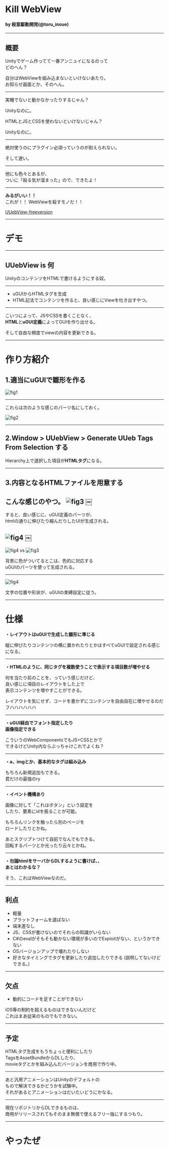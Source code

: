 
# Kill WebView

#### by 殺意駆動開発(@toru_inoue)
---

## 概要
Unityでゲーム作ってて一番アンニュイになるのって  
どのへん？

自分はWebViewを組み込まないといけないあたり。  
お知らせ画面とか、そのへん。

---

実機でないと動かなかったりするじゃん？  

Unityなのに。

	
HTMLとJSとCSSを使わないといけないじゃん？  

Unityなのに。

---

絶対使うのにプラグイン必須っていうのが耐えられない。

そして遅い。


---

他にも色々とあるが、  
ついに「殺る気が溜まった」ので、できたよ！ 

---

**みるがいい！！**  
これが！！ WebViewを殺すモノだ！！

[UUebView-freeversion](https://github.com/sassembla/UUebView-freeversion)

---
# デモ

---

## UUebView is 何
UnityのコンテンツをHTMLで書けるようにする奴。

---

* uGUIからHTMLタグを生成
* HTML記法でコンテンツを作ると、良い感じにViewを吐き出すやつ。

---

こいつによって、JSやCSSを書くことなく、  
**HTML**と**uGUI定義**によってGUIを作り出せる。  

そして自由な頻度でviewの内容を更新できる。

---

# 作り方紹介
## 1.適当にuGUIで雛形を作る

![fig1](./doc/UUebView.png)

---

これらは次のような感じのパーツ名にしておく。

![fig2](./doc/UUebView2.png)

---

## 2.Window > UUebView > Generate UUeb Tags From Selection する

Hierarchy上で選択した項目が**HTMLタグ**になる。

---

## 3.内容となるHTMLファイルを用意する

こんな感じのやつ。
![fig3](./doc/UUebView3.png)
	￼
---

すると、良い感じに、uGUI定義のパーツが、  
htmlの通りに伸びたり縮んだりしたUIが生成される。

![fig4](./doc/UUebView4.png)
	￼
---
![fig4](./doc/UUebView4.png) vs ![fig3](./doc/UUebView3.png)

背景に色がついてるとこは、色的に対応する  
uGUIのパーツを使って生成される。

---

![fig4](./doc/UUebView4.png)

文字の位置や形状が、uGUIの束縛設定に従う。

---

# 仕様
**・レイアウトはuGUIで生成した雛形に準じる**  

縦に伸びたりコンテンツの横に置かれたりとかはすべてuGUIで設定される感じになる。

---
**・HTMLのように、同じタグを複数使うことで表示する項目数が増やせる**  

何を当たり前のことを、っていう感じだけど、  
良い感じに項目のレイアウトをした上で  
表示コンテンツを増やすことができる。

レイアウトを気にせず、コードを書かずにコンテンツを自由自在に増やせるのだ  
フハハハハハハ

---
**・uGUI経由でフォント指定したり  
画像指定できる**  

こういうのWebComponentsでもJS+CSSとかで  
できるけどUnity内ならぶっちゃけこれでよくね？

---
**・a、imgとか、基本的なタグは組み込み**  

もちろん新規追加もできる。  
君だけの最強のry

---

**・イベント機構あり**  

画像に対して「これはボタン」という設定を  
したり、要素にidを振ることが可能。

もちろんリンクを触ったら別のページを  
ロードしたりとかね。

あとスクリプトつけて自前でなんでもできる。  
回転するパーツとか光ったり云々とかね。

---

**・勿論htmlをサーバからDLするように書けば、、  
あとはわかるな？**  

そう、これはWebViewなのだ。

---

## 利点
* 軽量
* プラットフォームを選ばない
* 端末差なし
* JS、CSSが書けないのでそれらの知識がいらない
* C#のevalがそもそも動かない環境が多いのでExploitがない、というかできない
* OSバージョンアップで壊れたりしない
* 好きなタイミングでタグを更新したり追加したりできる
(説明してないけどできる。)

---

## 欠点
* 動的にコードを足すことができない

iOS等の制約を超えるものはできないんだけど  
これはまあ従来のものでもできない。

---

## 予定

HTMLタグ生成をもうちょっと便利にしたり  
TagsをAssetBundleからDLしたり、  
movieタグとかを組み込んだバージョンを商用で作り中。  

---

あと汎用アニメーションはUnityのデフォルトの  
もので解決できるかどうかを試験中。  
それがあるとアニメーションはだいたいどうにかなる。

---

現在リポジトリからDLできるものは、  
商用がリリースされてもそのまま無償で使えるフリー版にするつもり。

---

# やったぜ
